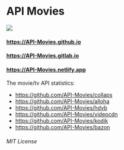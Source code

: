 # API Movies

<a href="https://API-Movies.gitlab.io"><img src="https://API-Movies.gitlab.io/banner.png?cache"></a>

#### https://API-Movies.github.io
#### https://API-Movies.gitlab.io
#### https://API-Movies.netlify.app

The movie/tv API statistics:

- https://github.com/API-Movies/collaps
- https://github.com/API-Movies/alloha
- https://github.com/API-Movies/hdvb
- https://github.com/API-Movies/videocdn
- https://github.com/API-Movies/kodik
- https://github.com/API-Movies/bazon

###### MIT License